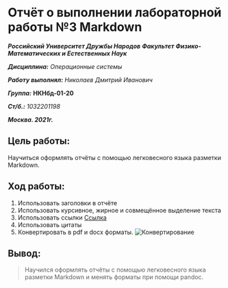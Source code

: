 # Отчёт о выполнении лабораторной работы №3 Markdown
***Российский Университет Дружбы Народов***
***Факультет Физико-Математических и Естественных Наук***

***Дисциплина:*** *Операционные системы*

***Работу выполнял:*** *Николаев Дмитрий Иванович*

***Группа:*** **НКНбд-01-20**

***Ст/б.:*** *1032201198*

***Москва. 2021г.***

## Цель работы:
Научиться оформлять отчёты с помощью легковесного языка разметки Markdown.
## Ход работы:
1. Использовать заголовки в отчёте
2. Использовать курсивное, жирное и совмещённое выделение текста
3. Использовать ссылки
[Ссылка]()
4. Использовать цитаты
5. Конвертировать в pdf и docx форматы.
![Конвертирование](/os-intro/lab03/Screens/lab03_1.png)
## Вывод:
> Научился оформлять отчёты с помощью легковесного языка разметки Markdown и менять форматы при помощи pandoc.
